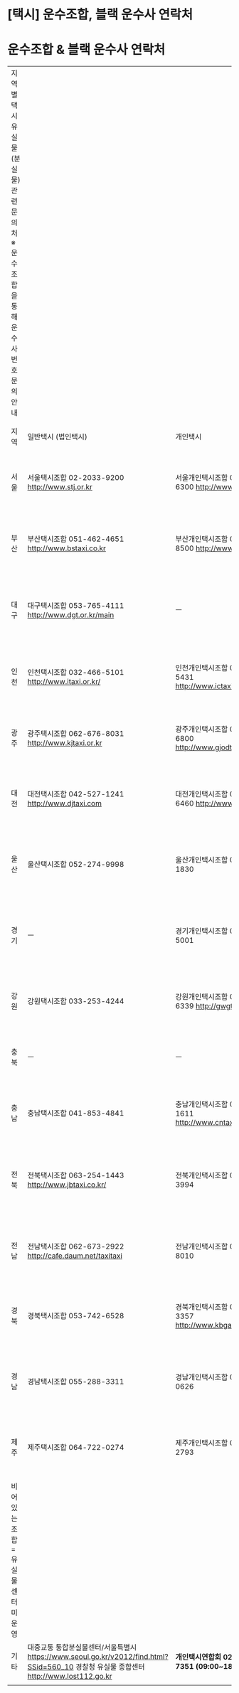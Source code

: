 # [택시] 운수조합, 블랙 운수사 연락처

**운수조합 & 블랙 운수사 연락처**
=====================

|  |  |  |  |  |  |  |
| --- | --- | --- | --- | --- | --- | --- |
| 지역별 택시 유실물 (분실물) 관련 문의처 ※ 운수조합을 통해 운수사 번호 문의안내 | | |  | 카카오 T 블랙 택시 운수사\_분실 | | |
| 지역 | 일반택시 (법인택시) | 개인택시 |  | 업체명 | 주소 | 연락처 |
| 서 울 | 서울택시조합 02-2033-9200 http://www.stj.or.kr | 서울개인택시조합 02-2084-6300 http://www.spta.or.kr |  | 경서운수㈜ | 중랑구 겸재로261(망우동) | 02-434-5494 |
| 부 산 | 부산택시조합 051-462-4651 http://www.bstaxi.co.kr | 부산개인택시조합 051-500-8500 http://www.bgtj.or.kr |  | 대한상운㈜ | 성동구 서울숲길 41(성수1가2동) | 02-464-3151 |
| 대 구 | 대구택시조합 053-765-4111 http://www.dgt.or.kr/main | ㅡ |  | 동도자동차㈜ | 광진구 용마산로 134(중곡동) | 02-2298-7141 |
| 인 천 | 인천택시조합 032-466-5101 http://www.itaxi.or.kr/ | 인천개인택시조합 032-578-5431 http://www.ictaxi.co.kr/ |  | 스마일택시㈜ | 금천구 시흥대로115길 13(독산동) | 02-896-0830 |
| 광 주 | 광주택시조합 062-676-8031 http://www.kjtaxi.or.kr | 광주개인택시조합 062-570-6800 http://www.gjodtaxi.or.kr/ |  | 승진통상㈜ | 영등포구 선유로9길 4(문래동6가) | 02-2631-5556 |
| 대 전 | 대전택시조합 042-527-1241 http://www.djtaxi.com | 대전개인택시조합 042-583-6460 http://www.djtaxi.co.kr |  | 양지상운㈜ | 송파구 충민로6길 61-30(장지동) | 02-407-8050 |
| 울 산 | 울산택시조합 052-274-9998 | 울산개인택시조합 052-211-1830 |  | 오케이택시㈜ | 금천구 시흥대로57길 5(시흥동) | 02-805-1511 |
| 경 기 | ㅡ | 경기개인택시조합 031-255-5001 |  | 유창상운㈜ | 강동구 아리수로 94번길 72-34(강일동) | 02-3427-4072 |
| 강 원 | 강원택시조합 033-253-4244 | 강원개인택시조합 033-252-6339 http://gwgtaxi.co.kr/ |  | 은평운수㈜ | 금천구 가산로 60(독산1동) | 02-3281-5762 |
| 충 북 | ㅡ | ㅡ |  | 을지운수㈜ | 성북구 서경로 97(정릉2동) | 02-918-3111 |
| 충 남 | 충남택시조합 041-853-4841 | 충남개인택시조합 041-331-1611 http://www.cntaxi.co.kr |  | 태평운수㈜ | 금천구 두산로5길 32(독산동) | 02-857-1330 |
| 전 북 | 전북택시조합 063-254-1443 http://www.jbtaxi.co.kr/ | 전북개인택시조합 063-212-3994 |  | 한미산업운수㈜ | 영등포구 선유로 43가길 10-10(양평동) | 02-2631-6322 |
| 전 남 | 전남택시조합 062-673-2922 http://cafe.daum.net/taxitaxi | 전남개인택시조합 061-800-8010 |  | ㈜행운택시 | 송파구 가락로40길 15-21(방이1동) | 02-3426-7055 |
| 경 북 | 경북택시조합 053-742-6528 | 경북개인택시조합 053-756-3357 http://www.kbgaeintaxi.or.kr/ |  | 흥덕기업㈜ | 송파구 충민로6길 61-16(장지동) | 02-401-7681 |
| 경 남 | 경남택시조합 055-288-3311 | 경남개인택시조합 055-274-0626 |  | 승진택시㈜ | 영등포구 선유서로 89(양평동2가) | 02-2634-9600 |
| 제 주 | 제주택시조합 064-722-0274 | 제주개인택시조합 064-744-2793 |  | ㈜예스택시 | 서대문구 응암로 127-4(북가좌동) | 02-373-5678 |
| 비어 있는 조합 = 유실물센터 미운영 | | |  |  |  |  |
| 기타 | 대중교통 통합분실물센터/서울특별시 <https://www.seoul.go.kr/v2012/find.html?SSid=560_10>    경찰청 유실물 종합센터 http://www.lost112.go.kr | **개인택시연합회 02-557-7351 (09:00~18:00)** |  |  |  |  |
|  |  |  |  |